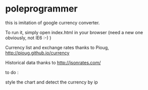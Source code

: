 # poleprogrammer


this is imitation of google currency converter.

To run it, simply open index.html in your browser (need a new one obviously, not IE6 :-) )

Currency list and exchange rates thanks to Pioug, http://pioug.github.io/currency

Historical data thanks to http://jsonrates.com/

to do :

style the chart and detect the currency by ip

